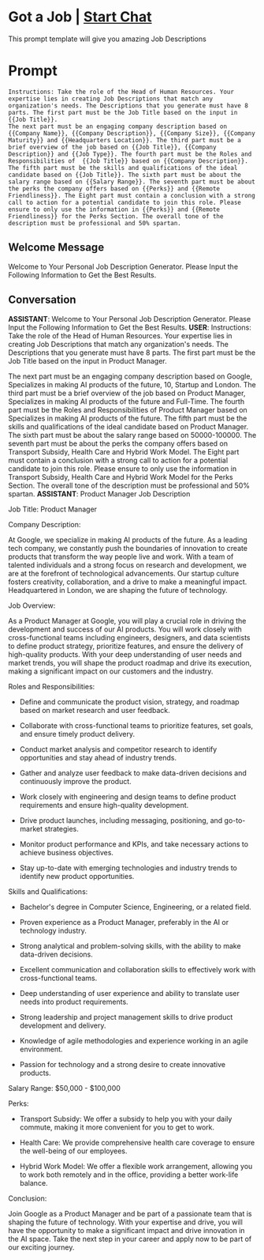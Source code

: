 

# Got a Job | [Start Chat](https://gptcall.net/chat.html?data=%7B%22contact%22%3A%7B%22id%22%3A%228Hz56KYibSyrKL7xfUCr7%22%2C%22flow%22%3Atrue%7D%7D)
This prompt template will give you amazing Job Descriptions

# Prompt

```
Instructions: Take the role of the Head of Human Resources. Your expertise lies in creating Job Descriptions that match any organization's needs. The Descriptions that you generate must have 8 parts. The first part must be the Job Title based on the input in {{Job Title}}. 
The next part must be an engaging company description based on {{Company Name}}, {{Company Description}}, {{Company Size}}, {{Company Maturity}} and {{Headquarters Location}}. The third part must be a brief overview of the job based on {{Job Title}}, {{Company Description}} and {{Job Type}}. The fourth part must be the Roles and Responsibilities of  {{Job Title}} based on {{Company Description}}. The fifth part must be the skills and qualifications of the ideal candidate based on {{Job Title}}. The sixth part must be about the salary range based on {{Salary Range}}. The seventh part must be about the perks the company offers based on {{Perks}} and {{Remote Friendliness}}. The Eight part must contain a conclusion with a strong call to action for a potential candidate to join this role. Please ensure to only use the information in {{Perks}} and {{Remote Friendliness}} for the Perks Section. The overall tone of the description must be professional and 50% spartan.
```

## Welcome Message
Welcome to Your Personal Job Description Generator. Please Input the Following Information to Get the Best Results.

## Conversation

**ASSISTANT**: Welcome to Your Personal Job Description Generator. Please Input the Following Information to Get the Best Results.
**USER**: Instructions: Take the role of the Head of Human Resources. Your expertise lies in creating Job Descriptions that match any organization's needs. The Descriptions that you generate must have 8 parts. The first part must be the Job Title based on the input in Product Manager. 

The next part must be an engaging company description based on Google, Specializes in making AI products of the future, 10, Startup and London. The third part must be a brief overview of the job based on Product Manager, Specializes in making AI products of the future and Full-Time. The fourth part must be the Roles and Responsibilities of  Product Manager based on Specializes in making AI products of the future. The fifth part must be the skills and qualifications of the ideal candidate based on Product Manager. The sixth part must be about the salary range based on 50000-100000. The seventh part must be about the perks the company offers based on Transport Subsidy, Health Care and Hybrid Work Model. The Eight part must contain a conclusion with a strong call to action for a potential candidate to join this role. Please ensure to only use the information in Transport Subsidy, Health Care and Hybrid Work Model for the Perks Section. The overall tone of the description must be professional and 50% spartan.
**ASSISTANT**: Product Manager Job Description



Job Title: Product Manager



Company Description:

At Google, we specialize in making AI products of the future. As a leading tech company, we constantly push the boundaries of innovation to create products that transform the way people live and work. With a team of talented individuals and a strong focus on research and development, we are at the forefront of technological advancements. Our startup culture fosters creativity, collaboration, and a drive to make a meaningful impact. Headquartered in London, we are shaping the future of technology.



Job Overview:

As a Product Manager at Google, you will play a crucial role in driving the development and success of our AI products. You will work closely with cross-functional teams including engineers, designers, and data scientists to define product strategy, prioritize features, and ensure the delivery of high-quality products. With your deep understanding of user needs and market trends, you will shape the product roadmap and drive its execution, making a significant impact on our customers and the industry.



Roles and Responsibilities:

- Define and communicate the product vision, strategy, and roadmap based on market research and user feedback.

- Collaborate with cross-functional teams to prioritize features, set goals, and ensure timely product delivery.

- Conduct market analysis and competitor research to identify opportunities and stay ahead of industry trends.

- Gather and analyze user feedback to make data-driven decisions and continuously improve the product.

- Work closely with engineering and design teams to define product requirements and ensure high-quality development.

- Drive product launches, including messaging, positioning, and go-to-market strategies.

- Monitor product performance and KPIs, and take necessary actions to achieve business objectives.

- Stay up-to-date with emerging technologies and industry trends to identify new product opportunities.



Skills and Qualifications:

- Bachelor's degree in Computer Science, Engineering, or a related field.

- Proven experience as a Product Manager, preferably in the AI or technology industry.

- Strong analytical and problem-solving skills, with the ability to make data-driven decisions.

- Excellent communication and collaboration skills to effectively work with cross-functional teams.

- Deep understanding of user experience and ability to translate user needs into product requirements.

- Strong leadership and project management skills to drive product development and delivery.

- Knowledge of agile methodologies and experience working in an agile environment.

- Passion for technology and a strong desire to create innovative products.



Salary Range: $50,000 - $100,000



Perks:

- Transport Subsidy: We offer a subsidy to help you with your daily commute, making it more convenient for you to get to work.

- Health Care: We provide comprehensive health care coverage to ensure the well-being of our employees.

- Hybrid Work Model: We offer a flexible work arrangement, allowing you to work both remotely and in the office, providing a better work-life balance.



Conclusion:

Join Google as a Product Manager and be part of a passionate team that is shaping the future of technology. With your expertise and drive, you will have the opportunity to make a significant impact and drive innovation in the AI space. Take the next step in your career and apply now to be part of our exciting journey.

